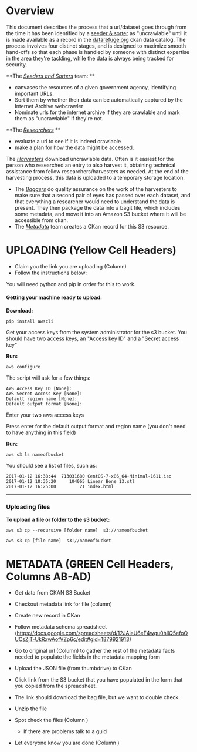 # Overview

This document describes the process that a url/dataset goes through from the time it has been identified by a [seeder & sorter](https://github.com/datarefugephilly/workflow/blob/master/seednsort.md) as "uncrawlable" until it is made available as a record in the [datarefuge.org](http://www.datarefuge.org) ckan data catalog. The process involves four distinct stages, and is designed to maximize smooth hand-offs so that each phase is handled by someone with distinct expertise in the area they're tackling, while the data is always being tracked for security. 







**The *[Seeders and Sorters](seednsort.md)* team: **
- canvases the resources of a given government agency, identifying important URLs. 
- Sort them by whether their data can be automatically captured by the Internet Archive webcrawler 
- Nominate urls for the internet archive if they are crawlable and mark them as "uncrawlable" if they're not.

**The *[Researchers](research.md)* **
- evaluate a url to see if it is indeed crawlable
- make a plan for how the data might be accessed.
  
The *[Harvesters](harvesting.md)* download uncrawlable data. Often is it easiest for the person
  who researched an entry to also harvest it, obtaining technical assistance
  from fellow researchers/harvesters as needed. At the end of the harvesting process, this data is uploaded to a temporary storage location. 
* The *[Baggers](bagging.md)* do quality assurance on the work of the harvesters to make sure that a second pair of eyes has passed over each dataset, and that everything a researcher would need to understand the data is present. They then package the data into a bagit file, which includes some metadata, and move it into an Amazon S3 bucket where it will be accessible from ckan.
* The *[Metadata](metadata.md)* team creates a CKan record for this S3 resource.







# UPLOADING (Yellow Cell Headers)

- Claim you the link you are uploading (Column)
- Follow the instructions below:

You will need python and pip in order for this to work.

#### **Getting your machine ready to upload:**

**Download:**

```
pip install awscli
```

Get your access keys from the system administrator for the s3 bucket. You should have two access keys, an "Access key ID" and a "Secret access key"

**Run:**

```
aws configure
```

The script will ask for a few things:

```
AWS Access Key ID [None]: 
AWS Secret Access Key [None]: 
Default region name [None]: 
Default output format [None]: 
```

Enter your two aws access keys

Press enter for the default output format and region name (you don't need to have anything in this field)

**Run:**

`aws s3 ls nameofbucket`

You should see a list of files, such as:

```
2017-01-12 16:38:44  713031680 CentOS-7-x86_64-Minimal-1611.iso
2017-01-12 18:35:20     104065 Linear_Bone_13.stl
2017-01-12 16:25:00         21 index.html
```

------

### **Uploading files**

**To upload a file or folder to the s3 bucket:**

```
aws s3 cp --recursive [folder name]  s3://nameofbucket

aws s3 cp [file name]  s3://nameofbucket
```

# METADATA (GREEN Cell Headers, Columns AB-AD)

- Get data from CKAN S3 Bucket

- Checkout metadata link for file (column)

- Create new record in CKan

- Follow metadata schema spreadsheet (https://docs.google.com/spreadsheets/d/12JAleU6eF4wgu0hIlQ5efoOUCsZjT-UkRxwAofVZp6c/edit#gid=1879921913)

- Go to original url (Column) to gather the rest of the metadata facts needed to populate the fields in the metadata mapping form

- Upload the JSON file (from thumbdrive) to CKan

- Click link from the S3 bucket that you have populated in the form that you copied from the spreadsheet. 

- The link should download the bag file, but we want to double check.

- Unzip the file

- Spot check the files (Column )

  - If there are problems talk to a guid

- Let everyone know you are done (Column )

  ​
